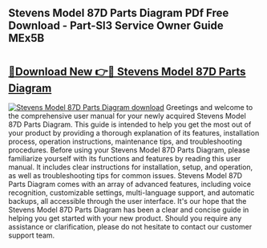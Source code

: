 ## Stevens Model 87D Parts Diagram PDf Free Download - Part-Sl3 Service Owner Guide MEx5B

# <h2><a href="http://dfkmta.blite.top/?on=Stevens+Model+87D+Parts+Diagram">🔗Download New 👉🔴 Stevens Model 87D Parts Diagram</a></h2>

[![Stevens Model 87D Parts Diagram download](https://i.imgur.com/lujVjoI.png)](http://dfkmta.blite.top/?on=Stevens+Model+87D+Parts+Diagram)
Greetings and welcome to the comprehensive user manual for your newly acquired Stevens Model 87D Parts Diagram. This guide is intended to help you get the most out of your product by providing a thorough explanation of its features, installation process, operation instructions, maintenance tips, and troubleshooting procedures. Before using your Stevens Model 87D Parts Diagram, please familiarize yourself with its functions and features by reading this user manual. It includes clear instructions for installation, setup, and operation, as well as troubleshooting tips for common issues. Stevens Model 87D Parts Diagram comes with an array of advanced features, including voice recognition, customizable settings, multi-language support, and automatic backups, all accessible through the user interface. It's our hope that the Stevens Model 87D Parts Diagram has been a clear and concise guide in helping you get started with your new product. Should you require any assistance or clarification, please do not hesitate to contact our customer support team.
